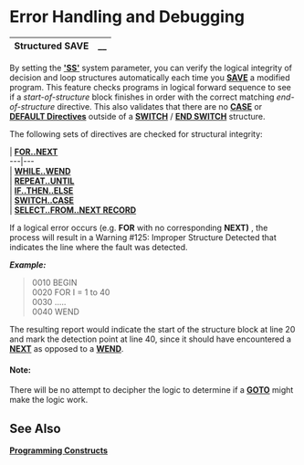 # Error Handling and Debugging

**Structured SAVE** |  **__**  
---|---  
  
By setting the **['SS'](../../../parameters/ss.md)** system parameter, you can verify the logical integrity of decision and loop structures automatically each time you **[SAVE](../../../directives/save.md)** a modified program. This feature checks programs in logical forward sequence to see if a _start-of-structure_ block finishes in order with the correct matching _end-of-structure_ directive. This also validates that there are no **[CASE](../../../directives/case.md)** or **[DEFAULT Directives](../../../directives/default.md)** outside of a **[SWITCH](../../../directives/switch.md)** / **[END SWITCH](../../../directives/end_switch.md)** structure.

The following sets of directives are checked for structural integrity:

|  **[FOR..NEXT](../../../directives/for.md)**  
---|---  
|  **[WHILE..WEND](../../../directives/while.md)**  
|  **[REPEAT..UNTIL](../../../directives/repeat.md)**  
|  **[IF..THEN..ELSE](../../../directives/if.md)**  
|  **[SWITCH..CASE](../../../directives/switch.md)**  
|  **[SELECT..FROM..NEXT RECORD](../../../directives/select.md)**  
  
If a logical error occurs (e.g. **FOR** with no corresponding **NEXT)** , the process will result in a Warning #125: Improper Structure Detected that indicates the line where the fault was detected.

**_Example:_**

> 0010 BEGIN   
>  0020 FOR I = 1 to 40   
> 0030 .....   
> 0040 WEND

The resulting report would indicate the start of the structure block at line 20 and mark the detection point at line 40, since it should have encountered a **[NEXT](../../../directives/next.md)** as opposed to a **[WEND](../../../directives/wend.md)**.

#### **Note:**  
There will be no attempt to decipher the logic to determine if a **[GOTO](../../../directives/goto.md)** might make the logic work.

## See Also

**[Programming Constructs](../../Programming%20Constructs/Introduction.md)**
